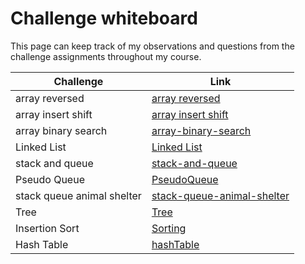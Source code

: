 
<!-- ## [array reversed](./array-reverse/README.md)

## [array insert shift](./array-insert-shift/README.MD)

|              |           |
|--------------|-----------|
| array reversed |  [array reversed](./array-reverse/README.md) |
| array insert shift | [array insert shift](./array-insert-shift/README.MD)  |
 -->

# Challenge whiteboard

This page can keep track of my observations and questions from the challenge assignments throughout my course.

| **Challenge**      | **Link**|
| -----------      | ----------- |
| array reversed | [array reversed](./array-reverse/README.md) |
| array insert shift | [array insert shift](./array-insert-shift/README.MD) |
| array binary search | [array-binary-search](./array-binary-search/README.md) |
| Linked List | [Linked List](./linked-list/README.md) |
| stack and queue | [stack-and-queue](./stack-and-queue/README.md) |
| Pseudo Queue | [PseudoQueue](./stack-and-queue/pseudo-queue.md) |
| stack queue animal shelter | [stack-queue-animal-shelter](./stack-and-queue/sq_animal_shelter/stack-queue-animal-shelter.md) |
| Tree | [Tree](./trees/readme.md) |
| Insertion Sort | [Sorting](./sorting/readme.md) |
| Hash Table | [hashTable](./hash-table/readme.md) |
